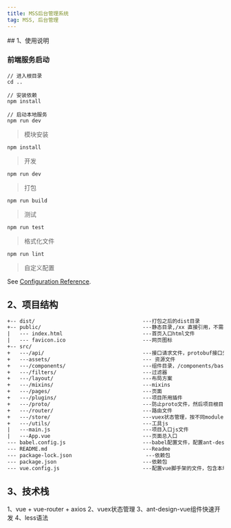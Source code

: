 ```yaml
---
title: MSS后台管理系统
tag: MSS, 后台管理
---
```


## 1、使用说明

### 前端服务启动
```
// 进入根目录
cd ..

// 安装依赖
npm install

// 启动本地服务
npm run dev
```
> 模块安装

``` 
npm install
```

> 开发

``` 
npm run dev
```

> 打包

``` 
npm run build
```

> 测试

``` 
npm run test
```

> 格式化文件

``` 
npm run lint
```

> 自定义配置

See [Configuration Reference](https://cli.vuejs.org/config/).

## 2、项目结构
```txt
+-- dist/                                   ---打包之后的dist目录
+-- public/                                 ---静态目录,/xx 直接引用，不需要public
|   --- index.html                          ---首页入口html文件
|   --- favicon.ico                         ---网页图标
+-- src/
+   ---/api/                                ---接口请求文件，protobuf接口先在api/config配置
+   ---assets/                              --- 资源文件
+   ---/components/                         ---组件目录，/components/base用于放公用组件
+   ---/filters/                            ---过滤器
+   ---/layout/                             ---布局方案
+   ---/mixins/                             ---mixins
+   ---/pages/                              ---页面
+   ---/plugins/                            ---项目所用插件
+   ---/proto/                              ---防止proto文件，然后项目根目录执行npm run proto，生成proto.js
+   ---/router/                             ---路由文件
+   ---/store/                              ---vuex状态管理，按不同module引入
+   ---/utils/                              ---工具js
|   ---main.js                              ---项目入口js文件
|   ---App.vue                              ---页面总入口
--- babel.config.js                         ---babel配置文件，配置ant-design-vue按需引入
--- README.md                               ---Readme
--- package-lock.json                        ---依赖包
--- package.json                            ---依赖包
--- vue.config.js                           ---配置vue脚手架的文件，包含本地跨域、base url更改等
```


## 3、技术栈
1、vue + vue-router + axios
2、vuex状态管理
3、ant-design-vue组件快速开发
4、less语法
